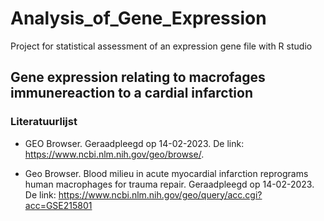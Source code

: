 # Analysis_of_Gene_Expression
Project for statistical assessment of an expression gene file with R studio

## Gene expression relating to macrofages immunereaction to a cardial infarction





### Literatuurlijst

 * GEO Browser. Geraadpleegd op 14-02-2023. De link: https://www.ncbi.nlm.nih.gov/geo/browse/.

 * Geo Browser. Blood milieu in acute myocardial infarction reprograms human macrophages for trauma repair. Geraadpleegd op 14-02-2023. 
 De link: https://www.ncbi.nlm.nih.gov/geo/query/acc.cgi?acc=GSE215801


